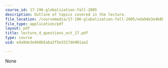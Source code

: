 ```yaml
---
course_id: 17-196-globalization-fall-2005
description: Outline of topics covered in the lecture.
file_location: /coursemedia/17-196-globalization-fall-2005/eda9de3e4b8b5aba2f5e3317de901aa2_lecture_4_questions_oct_17.pdf
file_type: application/pdf
layout: pdf
title: lecture_4_questions_oct_17.pdf
type: course
uid: eda9de3e4b8b5aba2f5e3317de901aa2

---
```

None